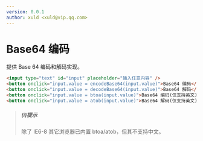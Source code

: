 ```yaml
---
version: 0.0.1
author: xuld <xuld@vip.qq.com>
---
```

# Base64 编码
提供 Base 64 编码和解码实现。

```html demo hide doc
<input type="text" id="input" placeholder="输入任意内容" />
<button onclick="input.value = encodeBase64(input.value)">Base64 编码</button>
<button onclick="input.value = decodeBase64(input.value)">Base64 解码</button>
<button onclick="input.value = btoa(input.value)">Base64 编码(仅支持英文)</button>
<button onclick="input.value = atob(input.value)">Base64 解码(仅支持英文)</button>
```

> ##### (i)提示
> 除了 IE6-8 其它浏览器已内置 btoa/atob，但其不支持中文。